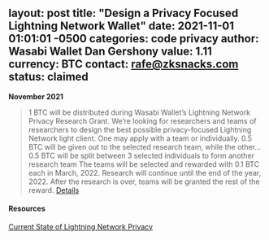 
layout: post
title:  "Design a Privacy Focused Lightning Network Wallet"
date:   2021-11-01 01:01:01 -0500
categories: code privacy
author: Wasabi Wallet Dan Gershony
value: 1.11
currency: BTC
contact: rafe@zksnacks.com
status: claimed
---

**November 2021**

> 1 BTC will be distributed during Wasabi Wallet’s Lightning Network Privacy Research Grant. We’re looking for researchers and teams of researchers to design the best possible privacy-focused Lightning Network light client. One may apply with a team or individually.
> 0.5 BTC will be given out to the selected research team, while the other...
> 0.5 BTC will be split between 3 selected individuals to form another research team
> The teams will be selected and rewarded with 0.1 BTC each in March, 2022. Research will continue until the end of the year, 2022. After the research is over, teams will be granted the rest of the reward.
[Details](https://blog.wasabiwallet.io/1-11-btc-ln-privacy-grant/)

#### Resources

[Current State of Lightning Network Privacy](https://abytesjourney.com/lightning-privacy/)

